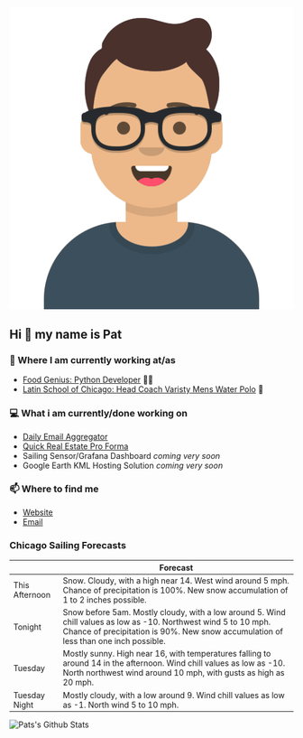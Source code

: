 [![Social banner for p-j-falconer](https://raw.githubusercontent.com/P-J-FALCONER/P-J-FALCONER/master/assets/avataaars.svg)](https://patfalconer.com/)
## Hi :wave: my name is Pat

### 💼 Where I am currently working at/as
- [Food Genius: Python Developer](https://getfoodgenius.com/) 🍔🐍
- [Latin School of Chicago: Head Coach Varisty Mens Water Polo](https://www.latinschool.org/) 🤽


### 💻 What i am currently/done working on
 - [Daily Email Aggregator](https://github.com/P-J-FALCONER/dott_daily_mail)
 - [Quick Real Estate Pro Forma](https://github.com/P-J-FALCONER/henry)
 - Sailing Sensor/Grafana Dashboard *coming very soon*
 - Google Earth KML Hosting Solution *coming very soon*

### 📫 Where to find me
 - [Website](https://patfalconer.com/)
 - [Email](mailto:patrick.j.falconer@gmail.com)


### Chicago Sailing Forecasts
|   | Forecast  |
|---|---|
| This Afternoon | Snow. Cloudy, with a high near 14. West wind around 5 mph. Chance of precipitation is 100%. New snow accumulation of 1 to 2 inches possible. |
| Tonight | Snow before 5am. Mostly cloudy, with a low around 5. Wind chill values as low as -10. Northwest wind 5 to 10 mph. Chance of precipitation is 90%. New snow accumulation of less than one inch possible. |
| Tuesday | Mostly sunny. High near 16, with temperatures falling to around 14 in the afternoon. Wind chill values as low as -10. North northwest wind around 10 mph, with gusts as high as 20 mph. |
| Tuesday Night | Mostly cloudy, with a low around 9. Wind chill values as low as -1. North wind 5 to 10 mph. |

![Pats's Github Stats](https://github-readme-stats.vercel.app/api?username=p-j-falconer&show_icons=true&theme=radical)
